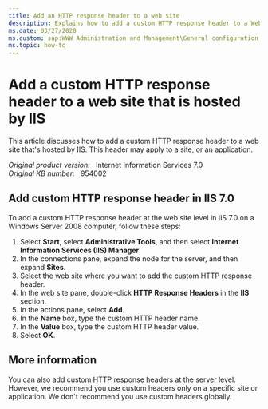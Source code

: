 ```yaml
---
title: Add an HTTP response header to a web site
description: Explains how to add a custom HTTP response header to a Web site that's hosted by Internet Information Services (IIS).
ms.date: 03/27/2020
ms.custom: sap:WWW Administration and Management\General configuration settings
ms.topic: how-to
---
```

# Add a custom HTTP response header to a web site that is hosted by IIS

This article discusses how to add a custom HTTP response header to a web site that's hosted by IIS. This header may apply to a site, or an application.

_Original product version:_ &nbsp; Internet Information Services 7.0  
_Original KB number:_ &nbsp; 954002

## Add custom HTTP response header in IIS 7.0

To add a custom HTTP response header at the web site level in IIS 7.0 on a Windows Server 2008 computer, follow these steps:

1. Select **Start**, select **Administrative Tools**, and then select **Internet Information Services (IIS) Manager**.
2. In the connections pane, expand the node for the server, and then expand **Sites**.
3. Select the web site where you want to add the custom HTTP response header.
4. In the web site pane, double-click **HTTP Response Headers** in the **IIS** section.
5. In the actions pane, select **Add**.
6. In the **Name** box, type the custom HTTP header name.
7. In the **Value** box, type the custom HTTP header value.
8. Select **OK**.

## More information

You can also add custom HTTP response headers at the server level. However, we recommend you use custom headers only on a specific site or application. We don't recommend you use custom headers globally.
